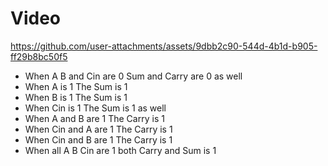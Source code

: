 # Video



https://github.com/user-attachments/assets/9dbb2c90-544d-4b1d-b905-ff29b8bc50f5

* When A B and Cin are 0 Sum and Carry are 0 as well
* When A is 1 The Sum is 1
* When B is 1 The Sum is 1
* When Cin is 1 The Sum is 1 as well
* When A and B are 1 The Carry is 1
* When Cin and A are 1 The Carry is 1
* When Cin and B are 1 The Carry is 1
* When all A B Cin are 1 both Carry and Sum is 1

